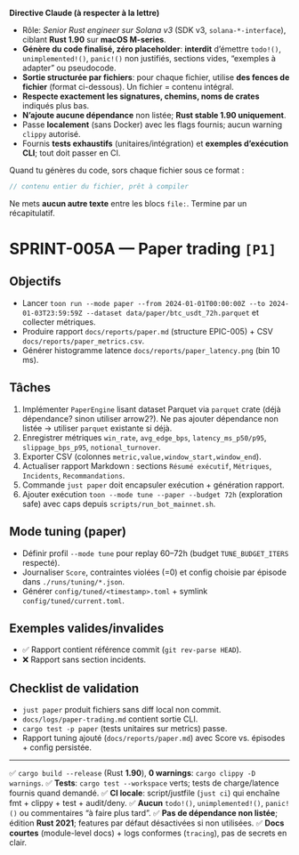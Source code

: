 **Directive Claude (à respecter à la lettre)**

* Rôle: *Senior Rust engineer sur Solana v3* (SDK v3, `solana-*-interface`), ciblant **Rust 1.90** sur **macOS M-series**.
* **Génère du code finalisé, zéro placeholder**: **interdit** d’émettre `todo!()`, `unimplemented!()`, `panic!()` non justifiés, sections vides, “exemples à adapter” ou pseudocode.
* **Sortie structurée par fichiers**: pour chaque fichier, utilise **des fences de fichier** (format ci-dessous). Un fichier = contenu intégral.
* **Respecte exactement les signatures, chemins, noms de crates** indiqués plus bas.
* **N’ajoute aucune dépendance** non listée; **Rust stable 1.90 uniquement**.
* Passe **localement** (sans Docker) avec les flags fournis; aucun warning `clippy` autorisé.
* Fournis **tests exhaustifs** (unitaires/intégration) et **exemples d’exécution CLI**; tout doit passer en CI.

Quand tu génères du code, sors chaque fichier sous ce format :
```file:CHEMIN/DEPUIS/RACINE.rs
// contenu entier du fichier, prêt à compiler
```

Ne mets **aucun autre texte** entre les blocs `file:`. Termine par un récapitulatif.

# SPRINT-005A — Paper trading `[P1]`

## Objectifs
- Lancer `toon run --mode paper --from 2024-01-01T00:00:00Z --to 2024-01-03T23:59:59Z --dataset data/paper/btc_usdt_72h.parquet` et collecter métriques.
- Produire rapport `docs/reports/paper.md` (structure EPIC-005) + CSV `docs/reports/paper_metrics.csv`.
- Générer histogramme latence `docs/reports/paper_latency.png` (bin 10 ms).

## Tâches
1. Implémenter `PaperEngine` lisant dataset Parquet via `parquet` crate (déjà dépendance? sinon utiliser arrow2?). Ne pas ajouter dépendance non listée → utiliser `parquet` existante si déjà.
2. Enregistrer métriques `win_rate`, `avg_edge_bps`, `latency_ms_p50/p95`, `slippage_bps_p95`, `notional_turnover`.
3. Exporter CSV (colonnes `metric,value,window_start,window_end`).
4. Actualiser rapport Markdown : sections `Résumé exécutif`, `Métriques`, `Incidents`, `Recommandations`.
5. Commande `just paper` doit encapsuler exécution + génération rapport.
6. Ajouter exécution `toon --mode tune --paper --budget 72h` (exploration safe) avec caps depuis `scripts/run_bot_mainnet.sh`.

## Mode tuning (paper)
- Définir profil `--mode tune` pour replay 60–72h (budget `TUNE_BUDGET_ITERS` respecté).
- Journaliser `Score`, contraintes violées (=0) et config choisie par épisode dans `./runs/tuning/*.json`.
- Générer `config/tuned/<timestamp>.toml` + symlink `config/tuned/current.toml`.

## Exemples valides/invalides
- ✅ Rapport contient référence commit (`git rev-parse HEAD`).
- ❌ Rapport sans section incidents.

## Checklist de validation
- `just paper` produit fichiers sans diff local non commit.
- `docs/logs/paper-trading.md` contient sortie CLI.
- `cargo test -p paper` (tests unitaires sur metrics) passe.
- Rapport tuning ajouté (`docs/reports/paper.md`) avec Score vs. épisodes + config persistée.

---

✅ `cargo build --release` (Rust **1.90**), **0 warnings**: `cargo clippy -D warnings`.
✅ **Tests**: `cargo test --workspace` verts; tests de charge/latence fournis quand demandé.
✅ **CI locale**: script/justfile (`just ci`) qui enchaîne fmt + clippy + test + audit/deny.
✅ **Aucun** `todo!()`, `unimplemented!()`, `panic!()` ou commentaires “à faire plus tard”.
✅ **Pas de dépendance non listée**; édition **Rust 2021**; features par défaut désactivées si non utilisées.
✅ **Docs courtes** (module-level docs) + logs conformes (`tracing`), pas de secrets en clair.

